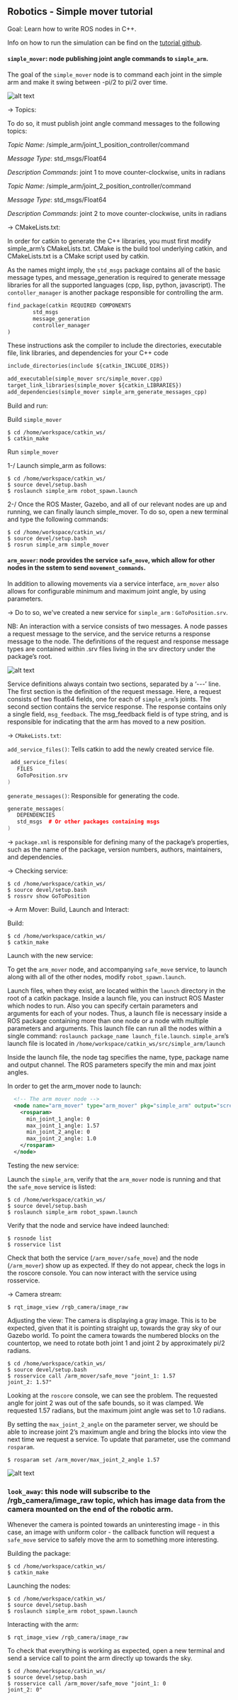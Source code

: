## Robotics - Simple mover tutorial

Goal: Learn how to write ROS nodes in C++.

Info on how to run the simulation can be find on the [tutorial github](https://github.com/udacity/RoboND-simple_arm/blob/simple_mover/README.md).

#### `simple_mover`: node publishing joint angle commands to `simple_arm`.

The goal of the `simple_mover` node is to command each joint in the simple arm and make it swing between -pi/2 to pi/2 over time.

![alt text](https://github.com/JeanJulesBigeard/Practical-Works-Machine-Learning/blob/master/ROS%20tutorials/Simple-mover-tutorial-ROS-Gazebo-master/Images/Screenshot%20from%202019-11-25%2019-54-08.png)

-> Topics:

To do so, it must publish joint angle command messages to the following topics:

*Topic Name*:	/simple_arm/joint_1_position_controller/command

*Message Type*:	std_msgs/Float64

*Description Commands*: joint 1 to move counter-clockwise, units in radians

*Topic Name*:	/simple_arm/joint_2_position_controller/command

*Message Type*:	std_msgs/Float64

*Description	Commands*: joint 2 to move counter-clockwise, units in radians

-> CMakeLists.txt:

In order for catkin to generate the C++ libraries, you must first modify simple_arm’s CMakeLists.txt.
CMake is the build tool underlying catkin, and CMakeLists.txt is a CMake script used by catkin. 

As the names might imply, the `std_msgs` package contains all of the basic message types, and message_generation is required to generate message libraries for all the supported languages (cpp, lisp, python, javascript). The `contoller_manager` is another package responsible for controlling the arm.

```xml
find_package(catkin REQUIRED COMPONENTS
        std_msgs
        message_generation
        controller_manager
)
```
These instructions ask the compiler to include the directories, executable file, link libraries, and dependencies for your C++ code

```xml
include_directories(include ${catkin_INCLUDE_DIRS})

add_executable(simple_mover src/simple_mover.cpp)
target_link_libraries(simple_mover ${catkin_LIBRARIES})
add_dependencies(simple_mover simple_arm_generate_messages_cpp)
```

Build and run:

Build `simple_mover`

```shell
$ cd /home/workspace/catkin_ws/
$ catkin_make
```
Run `simple_mover`

1-/ Launch simple_arm as follows:
```shell
$ cd /home/workspace/catkin_ws/
$ source devel/setup.bash
$ roslaunch simple_arm robot_spawn.launch
```
2-/ Once the ROS Master, Gazebo, and all of our relevant nodes are up and running, we can finally launch simple_mover. To do so, open a new terminal and type the following commands:
```shell
$ cd /home/workspace/catkin_ws/
$ source devel/setup.bash
$ rosrun simple_arm simple_mover
```

#### `arm_mover`: node provides the service `safe_move`, which allow for other nodes in the sstem to send `movement_commands`.

In addition to allowing movements via a service interface, `arm_mover` also allows for configurable minimum and maximum joint angle, by using parameters.

-> Do to so, we've created a new service for `simple_arm` : `GoToPosition.srv`.

NB: An interaction with a service consists of two messages. A node passes a request message to the service, and the service returns a response message to the node. The definitions of the request and response message types are contained within .srv files living in the srv directory under the package’s root.

![alt text](https://github.com/JeanJulesBigeard/Practical-Works-Machine-Learning/blob/master/ROS%20tutorials/Simple-mover-tutorial-ROS-Gazebo-master/Images/screen-shot-2018-10-30-at-11.33.36-am.png)

Service definitions always contain two sections, separated by a ‘---’ line. The first section is the definition of the request message. Here, a request consists of two float64 fields, one for each of `simple_arm`’s joints. The second section contains the service response. The response contains only a single field, `msg_feedback`. The msg_feedback field is of type string, and is responsible for indicating that the arm has moved to a new position.

-> `CMakeLists.txt`:

`add_service_files()`: Tells catkin to add the newly created service file.

```cpp
 add_service_files(
   FILES
   GoToPosition.srv
)
```
`generate_messages()`: Responsible for generating the code.

```cpp
generate_messages(
   DEPENDENCIES
   std_msgs  # Or other packages containing msgs
)
```

-> `package.xml` is responsible for defining many of the package’s properties, such as the name of the package, version numbers, authors, maintainers, and dependencies.

-> Checking service: 

```shell
$ cd /home/workspace/catkin_ws/
$ source devel/setup.bash
$ rossrv show GoToPosition
```
-> Arm Mover: Build, Launch and Interact:

Build:

```shell
$ cd /home/workspace/catkin_ws/
$ catkin_make
```

Launch with the new service:

To get the `arm_mover` node, and accompanying `safe_move` service, to launch along with all of the other nodes, modify `robot_spawn.launch`.

Launch files, when they exist, are located within the `launch` directory in the root of a catkin package. Inside a launch file, you can instruct ROS Master which nodes to run. Also you can specify certain parameters and arguments for each of your nodes. Thus, a launch file is necessary inside a ROS package containing more than one node or a node with multiple parameters and arguments. This launch file can run all the nodes within a single command: `roslaunch package_name launch_file.launch`. `simple_arm`’s launch file is located in `/home/workspace/catkin_ws/src/simple_arm/launch`

Inside the launch file, the node tag specifies the name, type, package name and output channel. The ROS parameters specify the min and max joint angles.

In order to get the arm_mover node to launch:

```xml
  <!-- The arm mover node -->
  <node name="arm_mover" type="arm_mover" pkg="simple_arm" output="screen">
    <rosparam>
      min_joint_1_angle: 0
      max_joint_1_angle: 1.57
      min_joint_2_angle: 0
      max_joint_2_angle: 1.0
    </rosparam>
  </node>
```

Testing the new service:

Launch the `simple_arm`, verify that the `arm_mover` node is running and that the `safe_move` service is listed:

```shell
$ cd /home/workspace/catkin_ws/
$ source devel/setup.bash
$ roslaunch simple_arm robot_spawn.launch
```
Verify that the node and service have indeed launched:

```shell
$ rosnode list
$ rosservice list
```
Check that both the service (`/arm_mover/safe_move`) and the node (`/arm_mover`) show up as expected. If they do not appear, check the logs in the roscore console. You can now interact with the service using rosservice.

-> Camera stream:
```shell
$ rqt_image_view /rgb_camera/image_raw
```
Adjusting the view:
The camera is displaying a gray image. This is to be expected, given that it is pointing straight up, towards the gray sky of our Gazebo world. To point the camera towards the numbered blocks on the countertop, we need to rotate both joint 1 and joint 2 by approximately pi/2 radians.

```shell 
$ cd /home/workspace/catkin_ws/
$ source devel/setup.bash
$ rosservice call /arm_mover/safe_move "joint_1: 1.57
joint_2: 1.57"
```
Looking at the `roscore` console, we can see the problem. The requested angle for joint 2 was out of the safe bounds, so it was clamped. We requested 1.57 radians, but the maximum joint angle was set to 1.0 radians.

By setting the `max_joint_2_angle` on the parameter server, we should be able to increase joint 2’s maximum angle and bring the blocks into view the next time we request a service. To update that parameter, use the command `rosparam`.

```shell
$ rosparam set /arm_mover/max_joint_2_angle 1.57
```
![alt text](https://github.com/JeanJulesBigeard/Practical-Works-Machine-Learning/blob/master/ROS%20tutorials/Simple-mover-tutorial-ROS-Gazebo-master/Images/Screenshot%20from%202019-11-28%2020-15-08.png)


### `look_away`: this node will subscribe to the /rgb_camera/image_raw topic, which has image data from the camera mounted on the end of the robotic arm.

Whenever the camera is pointed towards an uninteresting image - in this case, an image with uniform color - the callback function will request a `safe_move` service to safely move the arm to something more interesting. 

Building the package:

```shell
$ cd /home/workspace/catkin_ws/
$ catkin_make
```

Launching the nodes:

```shell
$ cd /home/workspace/catkin_ws/
$ source devel/setup.bash
$ roslaunch simple_arm robot_spawn.launch
```

Interacting with the arm:

```shell
$ rqt_image_view /rgb_camera/image_raw
```

To check that everything is working as expected, open a new terminal and send a service call to point the arm directly up towards the sky.

```shell
$ cd /home/workspace/catkin_ws/
$ source devel/setup.bash
$ rosservice call /arm_mover/safe_move "joint_1: 0
joint_2: 0"
```
